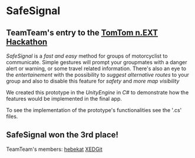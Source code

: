 # SafeSignal
## TeamTeam's entry to the [TomTom n.EXT Hackathon](https://www.tomtom.com/careers/global-student-hackathon/)

*SafeSignal* is a *fast and easy* method for groups of motorcyclist to communicate.
Simple gestures will prompt your groupmates with a danger alert or warning, or some travel related information.
There's also an eye to the *entertainement* with the possibility to *suggest alternative routes* to your group and also to disable this feature for *safety* and *more map visibility*

We created this prototype in the *UnityEngine* in *C#* to demonstrate how the features would be implemented in the final app.

To see the implementation of the prototype's functionalities see the '.cs' files.

## SafeSignal won the 3rd place!

TeamTeam's members:
  [hebekat](https://github.com/hebekat)
  [XEDGit](https://github.com/XEDGit)
